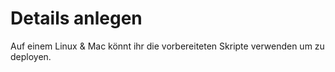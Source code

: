 # Details anlegen

Auf einem Linux & Mac könnt ihr die vorbereiteten Skripte verwenden um zu deployen.



